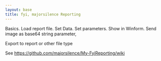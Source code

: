 ```yaml
---
layout: base
title: fyi, majorsilence Reporting
---
```


Basics.  Load report file.  Set Data.  Set parameters.  Show in Winform.  Send image as base64 string parameter,

Export to report or other file type

See https://github.com/majorsilence/My-FyiReporting/wiki
